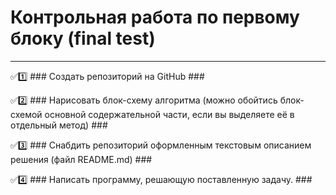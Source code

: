 # Контрольная работа по первому блоку (final test)
______

:white_check_mark::one: ### Создать репозиторий на GitHub ###

:white_check_mark::two: ### Нарисовать блок-схему алгоритма (можно обойтись блок-схемой основной содержательной части, если вы выделяете её в отдельный метод) ###

:white_check_mark::three: ### Снабдить репозиторий оформленным текстовым описанием решения (файл README.md) ###

:white_check_mark::four: ### Написать программу, решающую поставленную задачу. ###